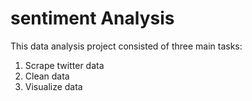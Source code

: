 # sentiment Analysis

This data analysis project consisted of three main tasks:
1. Scrape twitter data
2. Clean data
3. Visualize data
